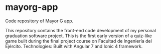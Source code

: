 # mayorg-app
Code repository of Mayor G app.

This repository contains the front-end code development of my personal graduation software project.
This is the first early version of a quiz-like game built during the final project course on Facultad de Ingeniería del Ejército.
Technologies: Built with Angular 7 and Ionic 4 framework.
